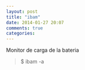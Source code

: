 ```yaml
---
layout: post
title: "ibam"
date: 2014-01-27 20:07
comments: true
categories: 
---
```

Monitor de carga de la bateria

>$ ibam -a 

